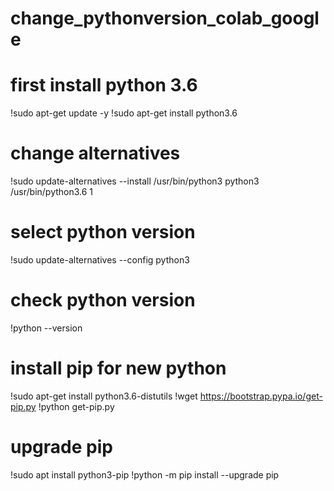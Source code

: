 # change_pythonversion_colab_google
# first install python 3.6
!sudo apt-get update -y
!sudo apt-get install python3.6
# change alternatives
!sudo update-alternatives --install /usr/bin/python3 python3 /usr/bin/python3.6 1
# select python version
!sudo update-alternatives --config python3
# check python version
!python --version
# install pip for new python 
!sudo apt-get install python3.6-distutils
!wget https://bootstrap.pypa.io/get-pip.py
!python get-pip.py
# upgrade pip
!sudo apt install python3-pip
!python -m pip install --upgrade pip
